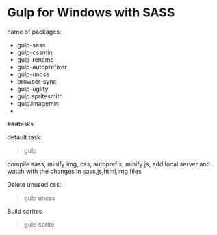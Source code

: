# Gulp for Windows with SASS

name of packages:
* gulp-sass
* gulp-cssmin
* gulp-rename
* gulp-autoprefixer
* gulp-uncss
* browser-sync
* gulp-uglify
* gulp.spritesmith
* gulp.imagemin
* 

###tasks

default task:
> gulp

compile sass, minify img, css, autoprefix, minify js, add local server and watch with the changes in sass,js,html,img files

Delete unused css:
> gulp uncss

Build sprites

> gulp sprite
